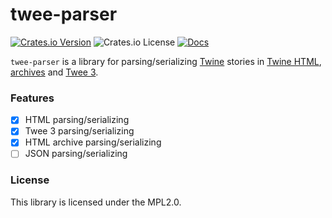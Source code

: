 # twee-parser

[![Crates.io Version](https://img.shields.io/crates/v/twee-parser)](https://crates.io/crates/twee-parser)
![Crates.io License](https://img.shields.io/crates/l/twee-parser)
[![Docs](https://img.shields.io/badge/docs-docs.rs-blue)](https://docs.rs/twee-parser)



`twee-parser` is a library for parsing/serializing [Twine](https://twinery.org/) stories in [Twine HTML](https://github.com/iftechfoundation/twine-specs/blob/master/twine-2-htmloutput-spec.md), [archives](https://github.com/iftechfoundation/twine-specs/blob/master/twine-2-archive-spec.md) and [Twee 3](https://github.com/iftechfoundation/twine-specs/blob/master/twee-3-specification.md).

### Features

- [x] HTML parsing/serializing
- [x] Twee 3 parsing/serializing
- [x] HTML archive parsing/serializing
- [ ] JSON parsing/serializing

### License
This library is licensed under the MPL2.0.
